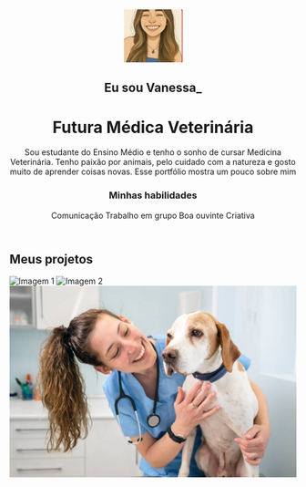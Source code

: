 <!DOCTYPE html>
<html lang="pt-br">
<head>
  <meta charset="UTF-8" />
  <meta name="viewport" content="width=device-width, initial-scale=1.0"/>
  <Meu Portfólio>
  <link rel="stylesheet" href="style.css" />
</head>
<body>
  <header>
    <img src="Foto_perfil.jpeg" alt="Avatar de Vanessa" class="avatar">
    <h2>Eu sou Vanessa_</h2>
    <h1>Futura Médica Veterinária</h1>
    <p>
      Sou estudante do Ensino Médio e tenho o sonho de cursar Medicina Veterinária. Tenho paixão por animais, pelo cuidado com a natureza e gosto muito de aprender coisas novas. Esse portfólio mostra um pouco sobre mim
    </p>
    <h3>Minhas habilidades</h3>
    <div class="skills">
      <span>Comunicação</span>
      <span>Trabalho em grupo</span>
      <span>Boa ouvinte</span>
      <span>Criativa</span>
    </div>
  </header>

  <main>
    <h2>Meus projetos</h2>
    <section class="projects">

<div class="img-container">
  <img src="ALUNA_DESTAQUE.jpg" alt="Imagem 1" />
  <img src="oqsp.jpg" alt="Imagem 2" />
  <img src="Foto_com_cachorro.jpg" alt="Imagem 3" />
</div>
